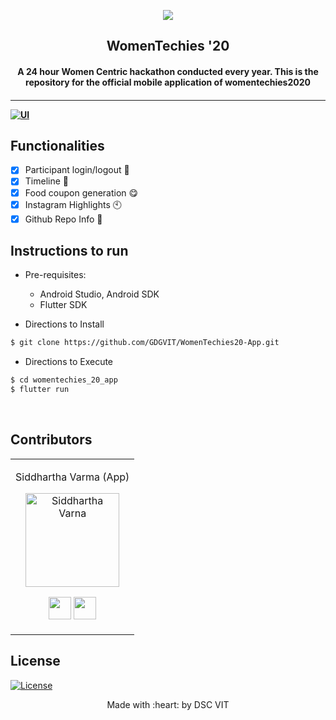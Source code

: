 <p align="center">
<a href="https://dscvit.com">
	<img src="https://user-images.githubusercontent.com/30529572/72455010-fb38d400-37e7-11ea-9c1e-8cdeb5f5906e.png" />
</a>
	<h2 align="center"> WomenTechies '20 </h2>
	<h4 align="center"> A 24 hour Women Centric hackathon conducted every year. This is the repository for the official mobile application of womentechies2020<h4>
</p>

---
[![UI ](https://img.shields.io/badge/User%20Interface-Link%20to%20App-orange?style=flat-square&logo=appveyor)](https://play.google.com/store/apps/details?id=com.dscvit.womentechies_20_app)


## Functionalities
- [x]  Participant login/logout 🔐
- [x]  Timeline 📅
- [x]  Food coupon generation 😋
- [x]  Instagram Highlights 🕙
- [x]  Github Repo Info 🧾

## Instructions to run

* Pre-requisites:
	-  Android Studio, Android SDK
	-  Flutter SDK

* Directions to Install
```bash
$ git clone https://github.com/GDGVIT/WomenTechies20-App.git
```

* Directions to Execute 
```bash
$ cd womentechies_20_app
$ flutter run
```

<br>

## Contributors

<table>
<tr align="center">
<td>

Siddhartha Varma (App)

<p align="center">
<img src = "https://avatars1.githubusercontent.com/u/39856034?s=400&u=b2f0ffe4ff639d4257db47e7268ed22e8aaf0221&v=4" width="150" height="150" alt="Siddhartha Varna">
</p>
<p align="center">
<a href = "https://github.com/BRO3886" target="_blank"><img src = "http://www.iconninja.com/files/241/825/211/round-collaboration-social-github-code-circle-network-icon.svg" width="36" height = "36"/></a>
<a href = "https://www.linkedin.com/in/siddharthav22/" target="_blank">
<img src = "http://www.iconninja.com/files/863/607/751/network-linkedin-social-connection-circular-circle-media-icon.svg" width="36" height="36"/>
</a>
</p>
</td>
</tr>
</table>

## License

[![License](http://img.shields.io/:license-mit-blue.svg?style=flat-square)](http://badges.mit-license.org)

<p align="center">
	Made with :heart: by DSC VIT
</p>

